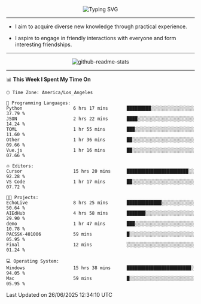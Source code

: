 <p align="center">
  <img src="https://readme-typing-svg.demolab.com?font=Fira+Code&weight=500&size=32&duration=2500&pause=1600&center=true&vCenter=true&random=false&width=1024&height=64&lines=Hi+there+%F0%9F%91%8B;I'm+delighted+you+could+make+it+here+%F0%9F%8E%89;I'm+Harry%2C+a+college+student+still+finding+my+way" alt="Typing SVG" />
</p>


---


- I aim to acquire diverse new knowledge through practical experience.

- I aspire to engage in friendly interactions with everyone and form interesting friendships.


---


<p align="center">
  <img src="https://github-readme-stats.vercel.app/api?username=Harry-Jing&show_icons=true" alt="github-readme-stats"/>
</p>


---

<!--START_SECTION:waka-->
📊 **This Week I Spent My Time On** 

```text
🕑︎ Time Zone: America/Los_Angeles

💬 Programming Languages: 
Python                   6 hrs 17 mins       █████████░░░░░░░░░░░░░░░░   37.79 % 
JSON                     2 hrs 22 mins       ████░░░░░░░░░░░░░░░░░░░░░   14.24 % 
TOML                     1 hr 55 mins        ███░░░░░░░░░░░░░░░░░░░░░░   11.60 % 
Other                    1 hr 36 mins        ██░░░░░░░░░░░░░░░░░░░░░░░   09.66 % 
Vue.js                   1 hr 16 mins        ██░░░░░░░░░░░░░░░░░░░░░░░   07.66 % 

🔥 Editors: 
Cursor                   15 hrs 20 mins      ███████████████████████░░   92.28 % 
VS Code                  1 hr 17 mins        ██░░░░░░░░░░░░░░░░░░░░░░░   07.72 % 

🐱‍💻 Projects: 
EchoLive                 8 hrs 25 mins       █████████████░░░░░░░░░░░░   50.64 % 
AIEdHub                  4 hrs 58 mins       ███████░░░░░░░░░░░░░░░░░░   29.90 % 
demo                     1 hr 47 mins        ███░░░░░░░░░░░░░░░░░░░░░░   10.78 % 
PACSSK-401006            59 mins             █░░░░░░░░░░░░░░░░░░░░░░░░   05.95 % 
Final                    12 mins             ░░░░░░░░░░░░░░░░░░░░░░░░░   01.24 % 

💻 Operating System: 
Windows                  15 hrs 38 mins      ████████████████████████░   94.05 % 
Mac                      59 mins             █░░░░░░░░░░░░░░░░░░░░░░░░   05.95 % 
```


 Last Updated on 26/06/2025 12:34:10 UTC
<!--END_SECTION:waka-->
